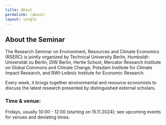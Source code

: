 ```yaml
---
title: About
permalink: /about/
layout: single
---
```


## About the Seminar

The Research Seminar on Environment, Resources and Climate Economics (RSERC) is jointly organized by Technical University Berlin, Humboldt-Universität zu Berlin, DIW Berlin, Hertie School, Mercator Research Institute on Global Commons and Climate Change, Potsdam Institute for Climate Impact Research, and RWI-Leibniz Institute for Economic Research.

Every week, it brings together environmental and resource economists to discuss the latest research presented by distinguished external scholars.

### Time & venue:
Fridays, usually 10:00 - 12:00 (starting on 15.11.2024); see upcoming events for venues and deviating times.